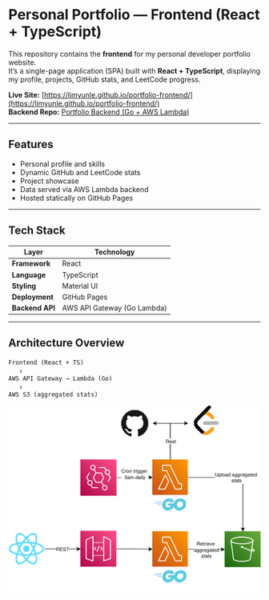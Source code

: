 # Personal Portfolio — Frontend (React + TypeScript)

This repository contains the **frontend** for my personal developer portfolio website.  
It’s a single-page application (SPA) built with **React + TypeScript**, displaying my profile, projects, GitHub stats, and LeetCode progress.

**Live Site:** [https://limyunle.github.io/portfolio-frontend/](https://limyunle.github.io/portfolio-frontend/)  
**Backend Repo:** [Portfolio Backend (Go + AWS Lambda)](https://github.com/limyunle/portfolio-backend)

---

## Features

- Personal profile and skills
- Dynamic GitHub and LeetCode stats
- Project showcase
- Data served via AWS Lambda backend
- Hosted statically on GitHub Pages

---

## Tech Stack

| Layer           | Technology                  |
| --------------- | --------------------------- |
| **Framework**   | React                       |
| **Language**    | TypeScript                  |
| **Styling**     | Material UI                 |
| **Deployment**  | GitHub Pages                |
| **Backend API** | AWS API Gateway (Go Lambda) |

---

## Architecture Overview

```text
Frontend (React + TS)
   ↓
AWS API Gateway → Lambda (Go)
   ↓
AWS S3 (aggregated stats)
```

![alt text](Portfolio_Architecture.png)
